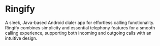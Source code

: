 # Ringify
A sleek, Java-based Android dialer app for effortless calling functionality. Ringify combines simplicity and essential telephony features for a smooth calling experience, supporting both incoming and outgoing calls with an intuitive design.
